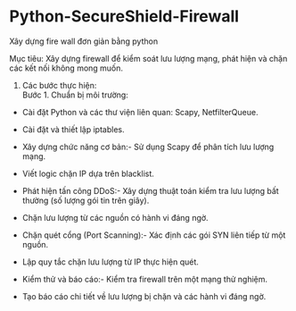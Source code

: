 # Python-SecureShield-Firewall
Xây dựng fire wall đơn giản bằng python

Mục tiêu: Xây dựng firewall để kiểm soát lưu lượng mạng, phát hiện và chặn các kết nối không mong muốn.
1. Các bước thực hiện:</br>
Bước 1. Chuẩn bị môi trường:
- Cài đặt Python và các thư viện liên quan: Scapy, NetfilterQueue.
- Cài đặt và thiết lập iptables.

- Xây dựng chức năng cơ bản:- Sử dụng Scapy để phân tích lưu lượng mạng.
- Viết logic chặn IP dựa trên blacklist.

- Phát hiện tấn công DDoS:- Xây dựng thuật toán kiểm tra lưu lượng bất thường (số lượng gói tin trên giây).
- Chặn lưu lượng từ các nguồn có hành vi đáng ngờ.

- Chặn quét cổng (Port Scanning):- Xác định các gói SYN liên tiếp từ một nguồn.
- Lập quy tắc chặn lưu lượng từ IP thực hiện quét.

- Kiểm thử và báo cáo:- Kiểm tra firewall trên một mạng thử nghiệm.
- Tạo báo cáo chi tiết về lưu lượng bị chặn và các hành vi đáng ngờ.




